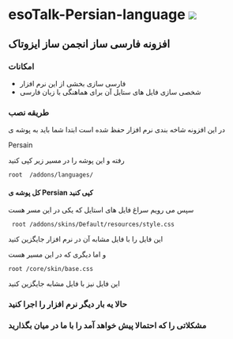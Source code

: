  esoTalk-Persian-language ![](https://raw.github.com/ALYREZA/esoTalk-Persian-language/master/esoTalk/addons/languages/Persain/icon.png)
========================
## افزونه فارسی ساز انجمن ساز ایزوتاک
### امکانات
* فارسی سازی بخشی از این نرم افزار
* شخصی سازی فایل های ستایل آن برای هماهنگی با زبان فارسی

### طریقه نصب
در این افزونه شاخه بندی نرم افزار حفظ شده است
ابتدا شما باید به پوشه ی 

Persain

رفته و این پوشه را در مسیر زیر کپی کنید


``root  /addons/languages/ ``

#### کل پوشه ی Persian کپی کنید

سپس می رویم سراغ فایل های استایل که یکی در این مسر هست 

`` root /addons/skins/Default/resources/style.css``


این فایل را با فایل مشابه آن در نرم افزار جایگزین کنید

و اما دیگری که در این مسیر هست


``root /core/skin/base.css``


این فایل نیز با فایل مشابه جایگزین کنید

### حالا یه بار دیگر نرم افزار را اجرا کنید

### مشکلاتی را که احتمالا پیش خواهد آمد را با ما در میان بگذارید
